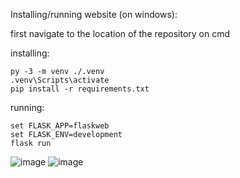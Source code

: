 Installing/running website (on windows):

first navigate to the location of the repository on cmd

installing:
```
py -3 -m venv ./.venv
.venv\Scripts\activate
pip install -r requirements.txt
```

running:
```
set FLASK_APP=flaskweb
set FLASK_ENV=development
flask run
```

![image](https://user-images.githubusercontent.com/3858420/154854406-26fb62c3-f366-4933-a2fa-6cdc3559daab.png)
![image](https://user-images.githubusercontent.com/3858420/154854370-8b2af44f-b653-482d-abaf-4494f8b1da04.png)
